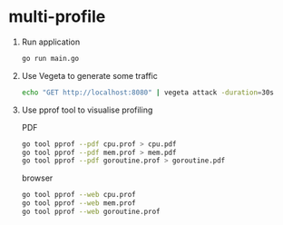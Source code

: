 
# multi-profile

1. Run application

    ```bash
    go run main.go
    ```

1. Use Vegeta to generate some traffic

    ```bash
    echo "GET http://localhost:8080" | vegeta attack -duration=30s
    ```

1. Use pprof tool to visualise profiling

   PDF
    ```bash
    go tool pprof --pdf cpu.prof > cpu.pdf
    go tool pprof --pdf mem.prof > mem.pdf
    go tool pprof --pdf goroutine.prof > goroutine.pdf
    ```

   browser
    ```bash
    go tool pprof --web cpu.prof
    go tool pprof --web mem.prof
    go tool pprof --web goroutine.prof
    ```
